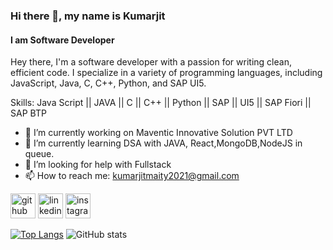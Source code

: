 
### Hi there 👋, my name is Kumarjit
#### I am Software Developer
Hey there, I'm a software developer with a passion for writing clean, efficient code. I specialize in a variety of programming languages, including JavaScript, Java, C, C++, Python, and SAP UI5.

Skills: Java Script || JAVA || C || C++ || Python || SAP || UI5 || SAP Fiori || SAP BTP

- 🔭 I’m currently working on Maventic Innovative Solution PVT LTD 
- 🌱 I’m currently learning DSA with JAVA, React,MongoDB,NodeJS in queue. 
- 🤔 I’m looking for help with Fullstack 
- 📫 How to reach me: kumarjitmaity2021@gmail.com 


[<img src='https://cdn.jsdelivr.net/npm/simple-icons@3.0.1/icons/github.svg' alt='github' height='40'>](https://github.com/Kumar-jit)  [<img src='https://cdn.jsdelivr.net/npm/simple-icons@3.0.1/icons/linkedin.svg' alt='linkedin' height='40'>](https://www.linkedin.com/in/https://www.linkedin.com/in/kumarjit-maity-681bb521b//)  [<img src='https://cdn.jsdelivr.net/npm/simple-icons@3.0.1/icons/instagram.svg' alt='instagram' height='40'>](https://www.instagram.com/https://www.instagram.com/kumar_j_i_t//)  

[![Top Langs](https://github-readme-stats.vercel.app/api/top-langs/?username=Kumar-jit)](https://github.com/anuraghazra/github-readme-stats) ![GitHub stats](https://github-readme-stats.vercel.app/api?username=Kumar-jit&show_icons=true)  




